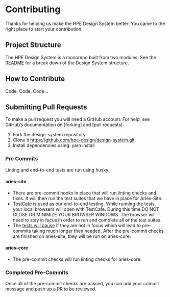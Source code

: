# Contributing 
Thanks for helping us make the HPE Design System better! You came to the right place to start your contribution.

## Project Structure
The HPE Design System is a monorepo built from two modules.
See the [README](https://github.com/hpe-design/design-system#welcome-to-hpe-design-system)
for a break down of the Design System structure.

## How to Contribute 
Code, Code, Code...

## Submitting Pull Requests 
To make a pull request you will need a GitHub account. For help, see
GitHub’s documentation on [forking] and [pull requests].
1. Fork the design-system repository
1. Clone it https://github.com/hpe-design/design-system.git
1. Install dependencies using: yarn install

### Pre Commits
Linting and end-to-end tests are run using husky.

#### aries-site
- There are pre-commit hooks in place that will run linting checks and
fixes. It will then run the test suites that we have in place for Aries-Site.
- [TestCafe](https://devexpress.github.io/testcafe/documentation/getting-started/) is used as our end-to-end testing. While running the tests, your local browsers will open with TestCafe. During this time DO NOT CLOSE OR MINIMIZE YOUR BROWSER WINDOWS. The browser will need to stay in focus in order
to run and complete all of the test suites.
- The [tests will pause](https://github.com/DevExpress/testcafe/issues/1198) if they are not in focus which will lead to pre-commits taking much longer then needed.
After the pre-commit checks are finished on aries-site, they will be run on aries-core.

#### aries-core
- The pre-commit checks will run linting checks for aries-core.

### Completed Pre-Commits
Once all of the pre-commit checks are passed, you can add your commit message and push up a PR to be reviewed.
